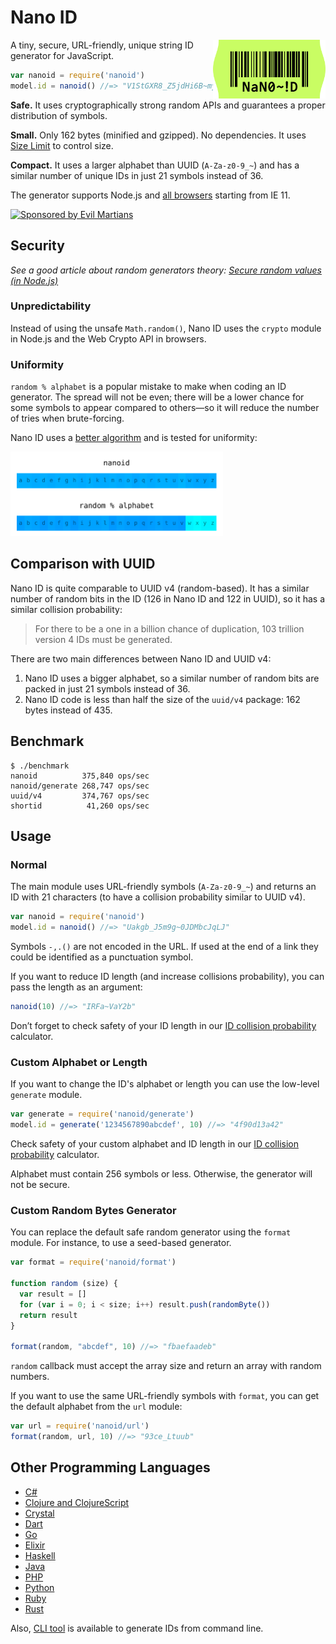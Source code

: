 # Nano ID

<img src="img/logo.svg" alt="Nano ID logo by Anton Lovchikov"
     width="180" height="94" align="right">

A tiny, secure, URL-friendly, unique string ID generator for JavaScript.

```js
var nanoid = require('nanoid')
model.id = nanoid() //=> "V1StGXR8_Z5jdHi6B~myT"
```

**Safe.** It uses cryptographically strong random APIs
and guarantees a proper distribution of symbols.

**Small.** Only 162 bytes (minified and gzipped). No dependencies.
It uses [Size Limit] to control size.

**Compact.** It uses a larger alphabet than UUID (`A-Za-z0-9_~`)
and has a similar number of unique IDs in just 21 symbols instead of 36.

The generator supports Node.js and [all browsers] starting from IE 11.

[all browsers]: http://caniuse.com/#feat=getrandomvalues
[Size Limit]:   https://github.com/ai/size-limit

<a href="https://evilmartians.com/?utm_source=nanoid">
  <img src="https://evilmartians.com/badges/sponsored-by-evil-martians.svg"
       alt="Sponsored by Evil Martians" width="236" height="54">
</a>


## Security

*See a good article about random generators theory:
[Secure random values (in Node.js)]*


### Unpredictability

Instead of using the unsafe `Math.random()`, Nano ID uses the `crypto` module
in Node.js and the Web Crypto API in browsers.


### Uniformity

`random % alphabet` is a popular mistake to make when coding an ID generator.
The spread will not be even; there will be a lower chance for some symbols
to appear compared to others—so it will reduce the number of tries
when brute-forcing.

Nano ID uses a [better algorithm] and is tested for uniformity:

<img src="img/distribution.png" alt="Nano ID uniformity"
     width="340" height="135">

[Secure random values (in Node.js)]: https://gist.github.com/joepie91/7105003c3b26e65efcea63f3db82dfba
[better algorithm]: https://github.com/ai/nanoid/blob/master/format.js


## Comparison with UUID

Nano ID is quite comparable to UUID v4 (random-based).
It has a similar number of random bits in the ID
(126 in Nano ID and 122 in UUID), so it has a similar collision probability:

> For there to be a one in a billion chance of duplication,
> 103 trillion version 4 IDs must be generated.

There are two main differences between Nano ID and UUID v4:

1. Nano ID uses a bigger alphabet, so a similar number of random bits
   are packed in just 21 symbols instead of 36.
2. Nano ID code is less than half the size of the `uuid/v4` package:
   162 bytes instead of 435.


## Benchmark

```
$ ./benchmark
nanoid          375,840 ops/sec
nanoid/generate 268,747 ops/sec
uuid/v4         374,767 ops/sec
shortid          41,260 ops/sec
```


## Usage

### Normal

The main module uses URL-friendly symbols (`A-Za-z0-9_~`) and returns an ID
with 21 characters (to have a collision probability similar to UUID v4).

```js
var nanoid = require('nanoid')
model.id = nanoid() //=> "Uakgb_J5m9g~0JDMbcJqLJ"
```

Symbols `-,.()` are not encoded in the URL. If used at the end of a link
they could be identified as a punctuation symbol.

If you want to reduce ID length (and increase collisions probability),
you can pass the length as an argument:

```js
nanoid(10) //=> "IRFa~VaY2b"
```

Don’t forget to check safety of your ID length
in our [ID collision probability] calculator.

[ID collision probability]: https://alex7kom.github.io/nano-nanoid-cc/


### Custom Alphabet or Length

If you want to change the ID's alphabet or length
you can use the low-level `generate` module.

```js
var generate = require('nanoid/generate')
model.id = generate('1234567890abcdef', 10) //=> "4f90d13a42"
```

Check safety of your custom alphabet and ID length
in our [ID collision probability] calculator.

Alphabet must contain 256 symbols or less.
Otherwise, the generator will not be secure.

[ID collision probability]: https://alex7kom.github.io/nano-nanoid-cc/


### Custom Random Bytes Generator

You can replace the default safe random generator using the `format` module.
For instance, to use a seed-based generator.

```js
var format = require('nanoid/format')

function random (size) {
  var result = []
  for (var i = 0; i < size; i++) result.push(randomByte())
  return result
}

format(random, "abcdef", 10) //=> "fbaefaadeb"
```

`random` callback must accept the array size and return an array
with random numbers.

If you want to use the same URL-friendly symbols with `format`,
you can get the default alphabet from the `url` module:

```js
var url = require('nanoid/url')
format(random, url, 10) //=> "93ce_Ltuub"
```


## Other Programming Languages

* [C#](https://github.com/codeyu/nanoid-net)
* [Clojure and ClojureScript](https://github.com/zelark/nano-id)
* [Crystal](https://github.com/mamantoha/nanoid.cr)
* [Dart](https://github.com/pd4d10/nanoid)
* [Go](https://github.com/matoous/go-nanoid)
* [Elixir](https://github.com/railsmechanic/nanoid)
* [Haskell](https://github.com/4e6/nanoid-hs)
* [Java](https://github.com/aventrix/jnanoid)
* [PHP](https://github.com/hidehalo/nanoid-php)
* [Python](https://github.com/puyuan/py-nanoid)
* [Ruby](https://github.com/radeno/nanoid.rb)
* [Rust](https://github.com/nikolay-govorov/nanoid)

Also, [CLI tool] is available to generate IDs from command line.

[CLI tool]: https://github.com/twhitbeck/nanoid-cli
